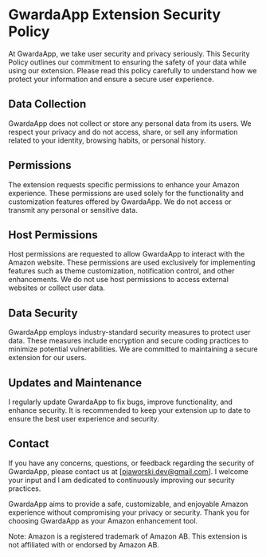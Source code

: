 # GwardaApp Extension Security Policy

At GwardaApp, we take user security and privacy seriously. This Security Policy outlines our commitment to ensuring the safety of your data while using our extension. Please read this policy carefully to understand how we protect your information and ensure a secure user experience.

## Data Collection

GwardaApp does not collect or store any personal data from its users. We respect your privacy and do not access, share, or sell any information related to your identity, browsing habits, or personal history.

## Permissions

The extension requests specific permissions to enhance your Amazon experience. These permissions are used solely for the functionality and customization features offered by GwardaApp. We do not access or transmit any personal or sensitive data.

## Host Permissions

Host permissions are requested to allow GwardaApp to interact with the Amazon website. These permissions are used exclusively for implementing features such as theme customization, notification control, and other enhancements. We do not use host permissions to access external websites or collect user data.

## Data Security

GwardaApp employs industry-standard security measures to protect user data. These measures include encryption and secure coding practices to minimize potential vulnerabilities. We are committed to maintaining a secure extension for our users.

## Updates and Maintenance

I regularly update GwardaApp to fix bugs, improve functionality, and enhance security. It is recommended to keep your extension up to date to ensure the best user experience and security.

## Contact

If you have any concerns, questions, or feedback regarding the security of GwardaApp, please contact us at [pjaworski.dev@gmail.com]. I welcome your input and I am dedicated to continuously improving our security practices.

GwardaApp aims to provide a safe, customizable, and enjoyable Amazon experience without compromising your privacy or security. Thank you for choosing GwardaApp as your Amazon enhancement tool.

Note: Amazon is a registered trademark of Amazon AB. This extension is not affiliated with or endorsed by Amazon AB.
